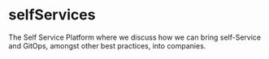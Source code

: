 # selfServices
The Self Service Platform where we discuss how we can bring self-Service and GitOps, amongst other best practices, into companies.
